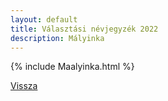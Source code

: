 ```yaml
---
layout: default
title: Választási névjegyzék 2022
description: Mályinka
---
```


{% include Maalyinka.html %}

[Vissza](./)